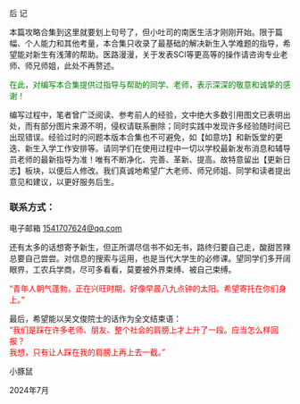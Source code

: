 后 记<br>

本篇攻略合集到这里就要划上句号了，但小吐司的南医生活才刚刚开始。限于篇幅、个人能力和其他考量，本合集只收录了最基础的解决新生入学难题的指导，希望能对新生有浅薄的帮助。医路漫漫，关于发表SCI等更高等的操作请咨询专业老师、师兄师姐，此处不再赘述。<br>

<font color="green">在此，对编写本合集提供过指导与帮助的同学、老师，表示深深的敬意和诚挚的感谢！</font><br>

编写过程中，笔者曾广泛阅读、参考前人的经验，文中绝大多数引用图文已表明出处，而有部分图片来源不明，侵权请联系删除；同时实践中发现许多经验随时间已出现错误。经验过时的问题本版本合集也不可避免，如【如意坊】和新饭堂的更迭、新生入学工作安排等。请同学们在使用过程中一切以学校最新发布消息和辅导员老师的最新指导为准！唯有不断净化、完善、革新、提高。故特意留出【更新日志】板块，以便后人修改。我们真诚地希望广大老师、师兄师姐、同学和读者提出意见和建议，以更好服务后生。<br>

### 联系方式：<br>
电子邮箱   <font color="blue">1541707624@qq.com</font><br>

还有太多的话想寄予新生，但正所谓尽信书不如无书，路终归要自己走，酸甜苦辣总要自己尝尝。对信息的搜索与运用，也是当代大学生的必修课。望同学们多开阔眼界，工农兵学商，尽可多看看，莫要被外界束缚、被自己束缚。<br>

<font color="red">“青年人朝气蓬勃，正在兴旺时期，好像早晨八九点钟的太阳。希望寄托在你们身上。”</font><br>

最后，希望能以吴文俊院士的话作为全文结束语：<br>
<font color="red">“我们是踩在许多老师、朋友、整个社会的肩膀上才上升了一段。应当怎么样回报？<br>
我想，只有让人踩在我的肩膀上再上去一截。”</font><br>

小豚鼠<br>

2024年7月<br>
